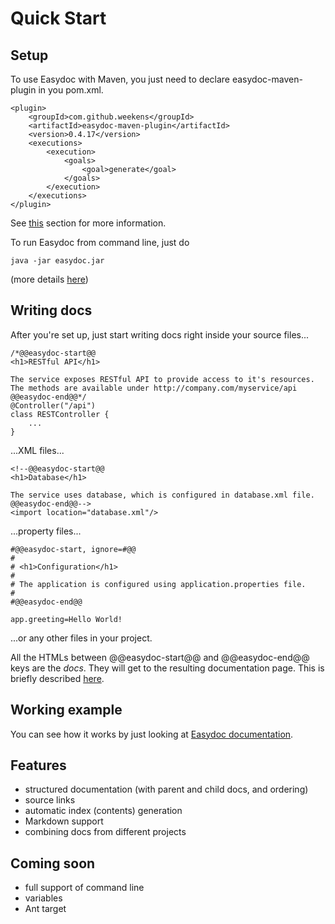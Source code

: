 Quick Start
===========

Setup
-----------

To use Easydoc with Maven, you just need to declare easydoc-maven-plugin in you pom.xml. 

	<plugin>
	    <groupId>com.github.weekens</groupId>
	    <artifactId>easydoc-maven-plugin</artifactId>
	    <version>0.4.17</version>
	    <executions>
	        <execution>
	            <goals>
	                <goal>generate</goal>
	            </goals>
	        </execution>
	    </executions>
	</plugin>

See [this](http://weekens.github.com/easydoc#easydoc-maven) section for more information.

To run Easydoc from command line, just do

	java -jar easydoc.jar
	
(more details [here](http://weekens.github.com/easydoc#easydoc-commandline))

Writing docs
-----------

After you're set up, just start writing docs right inside your source files...

	/*@@easydoc-start@@
	<h1>RESTful API</h1>
	
	The service exposes RESTful API to provide access to it's resources.
	The methods are available under http://company.com/myservice/api
	@@easydoc-end@@*/
	@Controller("/api")
	class RESTController {
		...
	}

...XML files...

	<!--@@easydoc-start@@
	<h1>Database</h1>
	
	The service uses database, which is configured in database.xml file. 
	@@easydoc-end@@-->
	<import location="database.xml"/>

...property files...

	#@@easydoc-start, ignore=#@@
	#
	# <h1>Configuration</h1>
	#
	# The application is configured using application.properties file.
	#
	#@@easydoc-end@@
	
	app.greeting=Hello World!
	
...or any other files in your project.

All the HTMLs between @@easydoc-start@@ and @@easydoc-end@@ keys are the *docs*. They will get to the resulting
documentation page. This is briefly described [here](http://weekens.github.com/easydoc#easydoc-intro).

Working example
-------------

You can see how it works by just looking at [Easydoc documentation](http://weekens.github.com/easydoc).

Features
-------------

* structured documentation (with parent and child docs, and ordering)
* source links
* automatic index (contents) generation
* Markdown support
* combining docs from different projects

Coming soon
-------------

* full support of command line
* variables
* Ant target